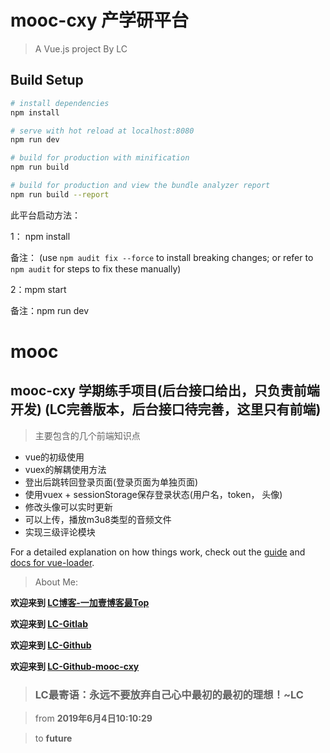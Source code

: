 # mooc-cxy 产学研平台

> A Vue.js project By LC 

## Build Setup

``` bash
# install dependencies
npm install

# serve with hot reload at localhost:8080
npm run dev

# build for production with minification
npm run build

# build for production and view the bundle analyzer report
npm run build --report
```

此平台启动方法：

1： npm install

备注： (use `npm audit fix --force` to install breaking changes; or refer to `npm audit` for steps to fix these manually)

2：mpm start

备注：npm run dev

# mooc
## mooc-cxy 学期练手项目(后台接口给出，只负责前端开发) (LC完善版本，后台接口待完善，这里只有前端)
> 主要包含的几个前端知识点
+ vue的初级使用
+ vuex的解耦使用方法
+ 登出后跳转回登录页面(登录页面为单独页面)
+ 使用vuex + sessionStorage保存登录状态(用户名，token， 头像)
+ 修改头像可以实时更新
+ 可以上传，播放m3u8类型的音频文件
+ 实现三级评论模块

For a detailed explanation on how things work, check out the [guide](http://vuejs-templates.github.io/webpack/) and [docs for vue-loader](http://vuejs.github.io/vue-loader).

> About Me:

**欢迎来到 [LC博客-一加壹博客最Top](http://www.oneplusone.vip)**

**欢迎来到 [LC-Gitlab](https://gitlab.com/ahviplc)**

**欢迎来到 [LC-Github](https://github.com/ahviplc)**

**欢迎来到 [LC-Github-mooc-cxy](https://github.com/ahviplc/mooc-cxy)**

> ### LC最寄语：永远不要放弃自己心中最初的最初的理想！~LC

> from **2019年6月4日10:10:29**

> to **future**
